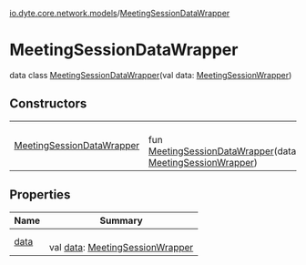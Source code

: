 [io.dyte.core.network.models](../index.md)/[MeetingSessionDataWrapper](index.md)

# MeetingSessionDataWrapper


data class [MeetingSessionDataWrapper](index.md)(val data: [MeetingSessionWrapper](../-meeting-session-wrapper/index.md))

## Constructors

| | |
|---|---|
| [MeetingSessionDataWrapper](-meeting-session-data-wrapper.md) | <br/>fun [MeetingSessionDataWrapper](-meeting-session-data-wrapper.md)(data: [MeetingSessionWrapper](../-meeting-session-wrapper/index.md)) |

## Properties

| Name | Summary |
|---|---|
| [data](data.md) | <br/>val [data](data.md): [MeetingSessionWrapper](../-meeting-session-wrapper/index.md) |
